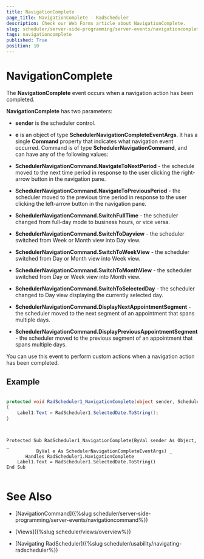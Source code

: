 ```yaml
---
title: NavigationComplete
page_title: NavigationComplete - RadScheduler
description: Check our Web Forms article about NavigationComplete.
slug: scheduler/server-side-programming/server-events/navigationcomplete
tags: navigationcomplete
published: True
position: 10
---
```


# NavigationComplete



The **NavigationComplete** event occurs when a navigation action has been completed.

**NavigationComplete** has two parameters:

* **sender** is the scheduler control.

* **e** is an object of type **SchedulerNavigationCompleteEventArgs**. It has a single **Command** property that indicates what navigation event occurred. Command is of type **SchedulerNavigationCommand**, and can have any of the following values:

* **SchedulerNavigationCommand.NavigateToNextPeriod** - the schedule moved to the next time period in response to the user clicking the right-arrow button in the navigation pane.

* **SchedulerNavigationCommand.NavigateToPreviousPeriod** - the scheduler moved to the previous time period in response to the user clicking the left-arrow button in the navigation pane.

* **SchedulerNavigationCommand.SwitchFullTime** - the scheduler changed from full-day mode to business hours, or vice versa.

* **SchedulerNavigationCommand.SwitchToDayview** - the scheduler switched from Week or Month view into Day view.

* **SchedulerNavigationCommand.SwitchToWeekView** - the scheduler switched from Day or Month view into Week view.

* **SchedulerNavigationCommand.SwitchToMonthView** - the scheduler switched from Day or Week view into Month view.

* **SchedulerNavigationCommand.SwitchToSelectedDay** - the scheduler changed to Day view displaying the currently selected day.

* **SchedulerNavigationCommand.DisplayNextAppointmentSegment** - the scheduler moved to the next segment of an appointment that spans multiple days.

* **SchedulerNavigationCommand.DisplayPreviousAppointmentSegment** - the scheduler moved to the previous segment of an appointment that spans multiple days.

You can use this event to perform custom actions when a navigation action has been completed.

## Example





````C#
	
protected void RadScheduler1_NavigationComplete(object sender, SchedulerNavigationCompleteEventArgs e) 
{ 
	Label1.Text = RadScheduler1.SelectedDate.ToString(); 
}
	
````
````VB.NET
	
Protected Sub RadScheduler1_NavigationComplete(ByVal sender As Object, _
		   ByVal e As SchedulerNavigationCompleteEventArgs) _
	   Handles RadScheduler1.NavigationComplete
	Label1.Text = RadScheduler1.SelectedDate.ToString()
End Sub
	
````


# See Also

 * [NavigationCommand]({%slug scheduler/server-side-programming/server-events/navigationcommand%})

 * [Views]({%slug scheduler/views/overview%})

 * [Navigating RadScheduler]({%slug scheduler/usability/navigating-radscheduler%})
